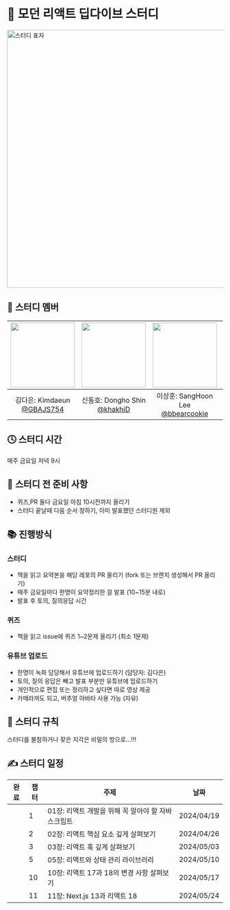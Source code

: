 # 🧡 모던 리액트 딥다이브 스터디

<img src="https://github.com/KJ-StudyWithMe/modern-react-deep-dive/assets/104294861/664879a5-9c2f-47ba-9f5f-cac72ea8628f" width="600px" alt="스터디 표자" />


## 👶 스터디 멤버

|<img src="https://avatars.githubusercontent.com/u/104294861?v=4,GBAJS754,Kimdaeun,https://github.com/GBAJS754" width="150" height="150"/>|<img src="https://avatars.githubusercontent.com/u/74141521?v=4,khakhiD,Dongho Shin,https://github.com/khakhiD" width="150" height="150"/>|<img src="https://avatars.githubusercontent.com/u/50488780?v=4,bbearcookie,SangHoon Lee,https://github.com/bbearcookie" width="150" height="150"/>|<img src="https://avatars.githubusercontent.com/u/99384699?v=4,jkea1,,https://github.com/jkea1" width="150" height="150"/>|<img src="https://avatars.githubusercontent.com/u/91667853?v=4,leeminhee119,Minhee Lee,https://github.com/leeminhee119" width="150" height="150"/>
|:-:|:-:|:-:|:-:|:-:
|김다은: Kimdaeun<br/>[@GBAJS754](https://github.com/GBAJS754)|신동호: Dongho Shin<br/>[@khakhiD](https://github.com/khakhiD)|이상훈: SangHoon Lee<br/>[@bbearcookie](https://github.com/bbearcookie)|정진경: <br/>[@jkea1](https://github.com/jkea1)|이민희: Minhee Lee<br/>[@leeminhee119](https://github.com/leeminhee119)


## 🕓 스터디 시간
매주 금요일 저녁 9시 

## 🛒 스터디 전 준비 사항
- 퀴즈,PR 둘다 금요일 아침 10시전까지 올리기
- 스터디 끝날때 다음 순서 정하기, 이미 발표했던 스터디원 제외

## 📚 진행방식
### 스터디
- 책을 읽고 요약본을 해당 레포의 PR 올리기 (fork 또는 브랜치 생성해서 PR 올리기)
- 매주 금요일마다 한명이 요약정리한 걸 발표 (10~15분 내로)
- 발표 후 토의, 질의응답 시간

### 퀴즈
- 책을 읽고 issue에 퀴즈 1~2문제 올리기 (최소 1문제)

### 유튜브 업로드
- 한명이 녹화 담당해서 유튜브에 업로드하기 (담당자: 김다은)
- 토의, 질의 응답은 빼고 발표 부분만 유튜브에 업로드하기
- 개인적으로 편집 또는 정리하고 싶다면 따로 영상 제공
- 카메라꺼도 되고, 버추얼 아바타 사용 가능 (자유)

## 🧾 스터디 규칙
스터디를 불참하거나 잦은 지각은 비밀의 방으로...!!!

## ✍️ 스터디 일정

| 완료 | 챕터 | 주제                                             | 날짜       |
| ---- | ---- | ------------------------------------------------ | ---------- |
| ` ` | 1    | 01장: 리액트 개발을 위해 꼭 알아야 할 자바스크립트    | 2024/04/19 |
| ` ` | 2    | 02장: 리액트 핵심 요소 깊게 살펴보기            |  2024/04/26|
| ` ` | 3    | 03장: 리액트 훅 깊게 살펴보기                      | 2024/05/03 |
| ` ` | 5   | 05장: 리액트와 상태 관리 라이브러리                            | 2024/05/10 |
| ` ` | 10   | 10장: 리액트 17과 18의 변경 사항 살펴보기                     | 2024/05/17 |
| ` ` | 11   | 11장: Next.js 13과 리액트 18                | 2024/05/24 |


